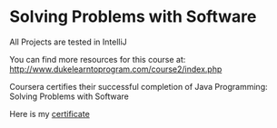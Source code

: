 # Solving Problems with Software  
All Projects are tested in IntelliJ

You can find more resources for this course at: http://www.dukelearntoprogram.com/course2/index.php

Coursera certifies their successful completion of Java Programming: Solving Problems with Software

Here is my [certificate ](https://coursera.org/share/071ce55f8d7529a909dedbfca809dfd3)



